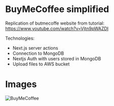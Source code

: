 # BuyMeCoffee simplified

Replication of butmecoffe website from tutorial:
https://www.youtube.com/watch?v=Vjtn9pWAZDI

Technologies:

- Next.js server actions
- Connection to MongoDB
- Nextjs Auth with users stored in MongoDB
- Upload files to AWS bucket

# Images

![BuyMeCoffee](https://github.com/Adam15-byte/Tutorials/assets/64642323/28dd6261-06e0-40a0-98ca-a1cdbcb12b92)
